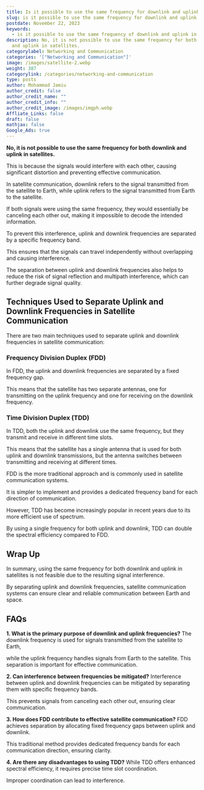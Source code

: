 ```yaml
---
title: Is it possible to use the same frequency for downlink and uplink in satellites?
slug: is it possible to use the same frequency for downlink and uplink in satellites
postdate: November 22, 2023
keywords:
  - is it possible to use the same frequency of downlink and uplink in satellites
description: No, it is not possible to use the same frequency for both downlink
  and uplink in satellites.
categorylabel: Networking and Communication
categories: '["Networking and Communication"]'
image: /images/satellite-2.webp
weight: 387
categorylink: /categories/networking-and-communication
type: posts
author: Mohammad Jamiu
author_credit: false
author_credit_name: ""
author_credit_info: ""
author_credit_image: /images/imgph.webp
Affliate_Links: false
draft: false
mathjax: false
Google_Ads: true
---
```

**No, it is not possible to use the same frequency for both downlink and uplink in satellites.** 

This is because the signals would interfere with each other, causing significant distortion and preventing effective communication.

In satellite communication, downlink refers to the signal transmitted from the satellite to Earth, while uplink refers to the signal transmitted from Earth to the satellite. 

If both signals were using the same frequency, they would essentially be canceling each other out, making it impossible to decode the intended information.

To prevent this interference, uplink and downlink frequencies are separated by a specific frequency band. 

This ensures that the signals can travel independently without overlapping and causing interference. 

The separation between uplink and downlink frequencies also helps to reduce the risk of signal reflection and multipath interference, which can further degrade signal quality.

## **Techniques Used to Separate Uplink and Downlink Frequencies in Satellite Communication**

There are two main techniques used to separate uplink and downlink frequencies in satellite communication:

### **Frequency Division Duplex (FDD)**

In FDD, the uplink and downlink frequencies are separated by a fixed frequency gap. 

This means that the satellite has two separate antennas, one for transmitting on the uplink frequency and one for receiving on the downlink frequency.

### **Time Division Duplex (TDD)**

In TDD, both the uplink and downlink use the same frequency, but they transmit and receive in different time slots. 

This means that the satellite has a single antenna that is used for both uplink and downlink transmissions, but the antenna switches between transmitting and receiving at different times.

FDD is the more traditional approach and is commonly used in satellite communication systems. 

It is simpler to implement and provides a dedicated frequency band for each direction of communication. 

However, TDD has become increasingly popular in recent years due to its more efficient use of spectrum. 

By using a single frequency for both uplink and downlink, TDD can double the spectral efficiency compared to FDD.



## **Wrap Up**

In summary, using the same frequency for both downlink and uplink in satellites is not feasible due to the resulting signal interference. 

By separating uplink and downlink frequencies, satellite communication systems can ensure clear and reliable communication between Earth and space.

## **FAQs**

**1. What is the primary purpose of downlink and uplink frequencies?** The downlink frequency is used for signals transmitted from the satellite to Earth, 

while the uplink frequency handles signals from Earth to the satellite. This separation is important for effective communication.

**2. Can interference between frequencies be mitigated?** Interference between uplink and downlink frequencies can be mitigated by separating them with specific frequency bands. 

This prevents signals from canceling each other out, ensuring clear communication.

**3. How does FDD contribute to effective satellite communication?** FDD achieves separation by allocating fixed frequency gaps between uplink and downlink. 

This traditional method provides dedicated frequency bands for each communication direction, ensuring clarity.

**4. Are there any disadvantages to using TDD?** While TDD offers enhanced spectral efficiency, it requires precise time slot coordination. 

Improper coordination can lead to interference.